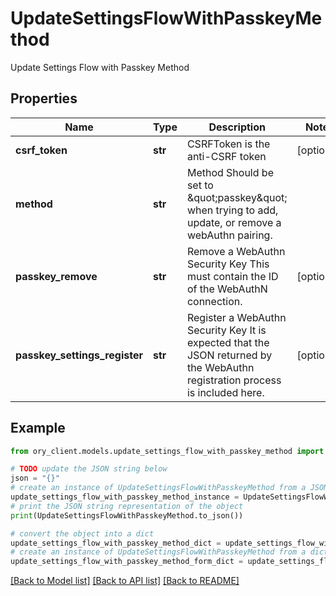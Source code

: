 # UpdateSettingsFlowWithPasskeyMethod

Update Settings Flow with Passkey Method

## Properties

Name | Type | Description | Notes
------------ | ------------- | ------------- | -------------
**csrf_token** | **str** | CSRFToken is the anti-CSRF token | [optional] 
**method** | **str** | Method  Should be set to \&quot;passkey\&quot; when trying to add, update, or remove a webAuthn pairing. | 
**passkey_remove** | **str** | Remove a WebAuthn Security Key  This must contain the ID of the WebAuthN connection. | [optional] 
**passkey_settings_register** | **str** | Register a WebAuthn Security Key  It is expected that the JSON returned by the WebAuthn registration process is included here. | [optional] 

## Example

```python
from ory_client.models.update_settings_flow_with_passkey_method import UpdateSettingsFlowWithPasskeyMethod

# TODO update the JSON string below
json = "{}"
# create an instance of UpdateSettingsFlowWithPasskeyMethod from a JSON string
update_settings_flow_with_passkey_method_instance = UpdateSettingsFlowWithPasskeyMethod.from_json(json)
# print the JSON string representation of the object
print(UpdateSettingsFlowWithPasskeyMethod.to_json())

# convert the object into a dict
update_settings_flow_with_passkey_method_dict = update_settings_flow_with_passkey_method_instance.to_dict()
# create an instance of UpdateSettingsFlowWithPasskeyMethod from a dict
update_settings_flow_with_passkey_method_form_dict = update_settings_flow_with_passkey_method.from_dict(update_settings_flow_with_passkey_method_dict)
```
[[Back to Model list]](../README.md#documentation-for-models) [[Back to API list]](../README.md#documentation-for-api-endpoints) [[Back to README]](../README.md)


